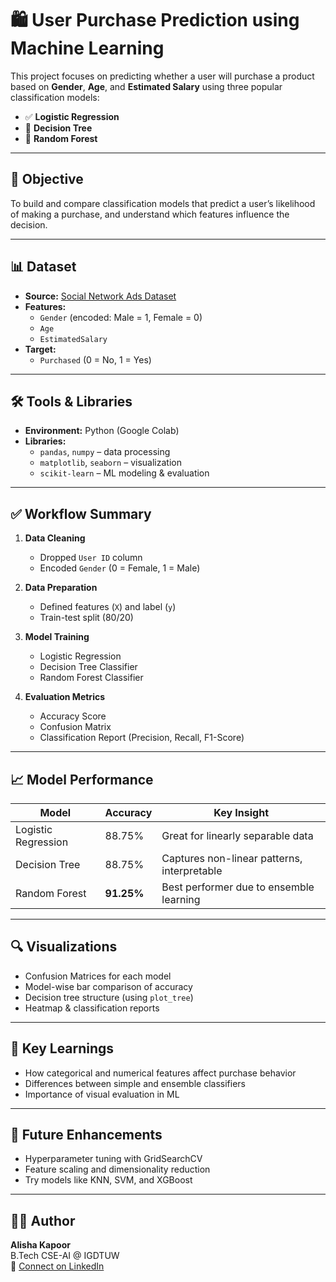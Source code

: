 # 🛍️ User Purchase Prediction using Machine Learning

This project focuses on predicting whether a user will purchase a product based on **Gender**, **Age**, and **Estimated Salary** using three popular classification models:

- ✅ **Logistic Regression**
- 🌳 **Decision Tree**
- 🌲 **Random Forest**

---

## 🎯 Objective

To build and compare classification models that predict a user’s likelihood of making a purchase, and understand which features influence the decision.

---

## 📊 Dataset

- **Source:** [Social Network Ads Dataset](https://raw.githubusercontent.com/Oscar4561/Social_Network_Ads.csv/refs/heads/main/Social_Network_Ads.csv)
- **Features:**
  - `Gender` (encoded: Male = 1, Female = 0)
  - `Age`
  - `EstimatedSalary`
- **Target:**
  - `Purchased` (0 = No, 1 = Yes)

---

## 🛠️ Tools & Libraries

- **Environment:** Python (Google Colab)
- **Libraries:**
  - `pandas`, `numpy` – data processing
  - `matplotlib`, `seaborn` – visualization
  - `scikit-learn` – ML modeling & evaluation

---

## ✅ Workflow Summary

1. **Data Cleaning**
   - Dropped `User ID` column
   - Encoded `Gender` (0 = Female, 1 = Male)

2. **Data Preparation**
   - Defined features (`X`) and label (`y`)
   - Train-test split (80/20)

3. **Model Training**
   - Logistic Regression
   - Decision Tree Classifier
   - Random Forest Classifier

4. **Evaluation Metrics**
   - Accuracy Score
   - Confusion Matrix
   - Classification Report (Precision, Recall, F1-Score)

---

## 📈 Model Performance

| Model               | Accuracy | Key Insight                                      |
|--------------------|----------|--------------------------------------------------|
| Logistic Regression| 88.75%   | Great for linearly separable data               |
| Decision Tree      | 88.75%   | Captures non-linear patterns, interpretable     |
| Random Forest      | **91.25%** | Best performer due to ensemble learning        |

---

## 🔍 Visualizations

- Confusion Matrices for each model
- Model-wise bar comparison of accuracy
- Decision tree structure (using `plot_tree`)
- Heatmap & classification reports

---

## 📌 Key Learnings

- How categorical and numerical features affect purchase behavior
- Differences between simple and ensemble classifiers
- Importance of visual evaluation in ML

---

## 🚀 Future Enhancements

- Hyperparameter tuning with GridSearchCV
- Feature scaling and dimensionality reduction
- Try models like KNN, SVM, and XGBoost

---

## 👩‍💻 Author

**Alisha Kapoor**  
B.Tech CSE-AI @ IGDTUW  
🔗 [Connect on LinkedIn](https://www.linkedin.com/in/alisha-kapoor-2ba1bb328/)
